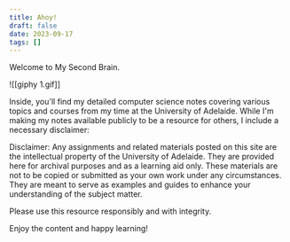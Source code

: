 ```yaml
---
title: Ahoy!
draft: false
date: 2023-09-17
tags: []
---
```


Welcome to My Second Brain.

![[giphy 1.gif]]

Inside, you'll find my detailed computer science notes covering various topics and courses from my time at the University of Adelaide. While I'm making my notes available publicly to be a resource for others, I include a necessary disclaimer:

Disclaimer: Any assignments and related materials posted on this site are the intellectual property of the University of Adelaide. They are provided here for archival purposes and as a learning aid only. These materials are not to be copied or submitted as your own work under any circumstances. They are meant to serve as examples and guides to enhance your understanding of the subject matter.

Please use this resource responsibly and with integrity.

Enjoy the content and happy learning!

